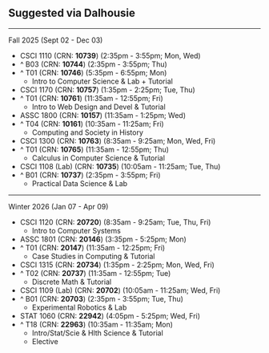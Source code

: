 ## Suggested via Dalhousie

---

Fall 2025 (Sept 02 - Dec 03)

- CSCI 1110 (CRN: **10739**) (2:35pm - 3:55pm; Mon, Wed)
- ^ B03 (CRN: **10744**) (2:35pm - 3:55pm; Thu)
- ^ T01 (CRN: **10746**) (5:35pm - 6:55pm; Mon)
	- Intro to Computer Science & Lab + Tutorial
- CSCI 1170 (CRN: **10757**) (1:35pm - 2:25pm; Tue, Thu)
- ^ T01 (CRN: **10761**) (11:35am - 12:55pm; Fri)
	- Intro to Web Design and Devel & Tutorial
- ASSC 1800 (CRN: **10157**) (11:35am - 1:25pm; Wed)
- ^ T04 (CRN: **10161**) (10:35am - 11:25am; Fri)
	- Computing and Society in History
- CSCI 1300 (CRN: **10763**) (8:35am - 9:25am; Mon, Wed, Fri)
- ^ T01 (CRN: **10765**) (11:35am - 12:55pm; Thu)
	- Calculus in Computer Science & Tutorial
- CSCI 1108 (Lab) (CRN: **10735**) (10:05am - 11:25am; Tue, Thu)
- ^ B01 (CRN: **10737**) (2:35pm - 3:55pm; Fri)
	- Practical Data Science & Lab 

---

Winter 2026 (Jan 07 - Apr 09)

- CSCI 1120 (CRN: **20720**) (8:35am - 9:25am; Tue, Thu, Fri)
	- Intro to Computer Systems
- ASSC 1801 (CRN: **20146**) (3:35pm - 5:25pm; Mon)
- ^ T01 (CRN: **20147**) (11:35am - 12:25pm; Fri)
	- Case Studies in Computing & Tutorial
- CSCI 1315 (CRN: **20734**) (1:35pm - 2:25pm; Mon, Wed, Fri)
- ^ T02 (CRN: **20737**) (11:35am - 12:55pm; Tue)
	- Discrete Math & Tutorial
- CSCI 1109 (Lab) (CRN: **20702**) (10:05am - 11:25am; Wed, Fri)
- ^ B01 (CRN: **20703**) (2:35pm - 3:55pm; Tue, Thu)
	- Experimental Robotics & Lab
- STAT 1060 (CRN: **22942**) (4:05pm - 5:25pm; Wed, Fri)
- ^ T18 (CRN: **22963**) (10:35am - 11:35am; Mon)
	- Intro/Stat/Scie & Hlth Science & Tutorial
	- Elective